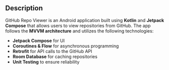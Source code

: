 
## Description  
GitHub Repo Viewer is an Android application built using **Kotlin** and **Jetpack Compose** that allows users to view repositories from GitHub. The app follows the **MVVM architecture** and utilizes the following technologies:  

- **Jetpack Compose** for UI  
- **Coroutines & Flow** for asynchronous programming  
- **Retrofit** for API calls to the GitHub API  
- **Room Database** for caching repositories  
- **Unit Testing** to ensure reliability  
